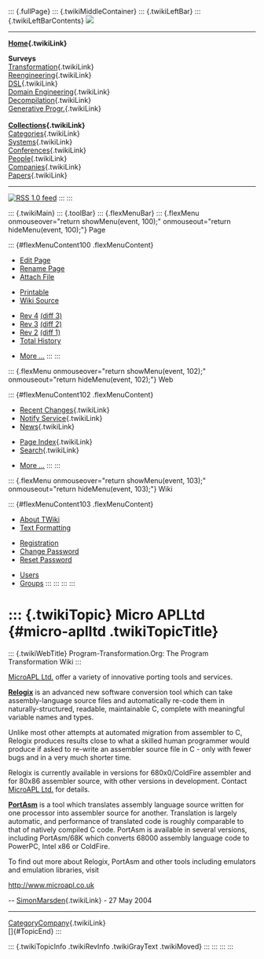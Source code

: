 ::: {.fullPage}
::: {.twikiMiddleContainer}
::: {.twikiLeftBar}
::: {.twikiLeftBarContents}
![](../pub/transformation.gif)

------------------------------------------------------------------------

**[Home](WebHome){.twikiLink}**

**Surveys**\
[Transformation](ProgramTransformation){.twikiLink}\
[Reengineering](ReengineeringWiki){.twikiLink}\
[DSL](DomainSpecificLanguages){.twikiLink}\
[Domain Engineering](DomainEngineering){.twikiLink}\
[Decompilation](DeCompilation){.twikiLink}\
[Generative Progr.](GenerativeProgrammingWiki){.twikiLink}\
\
**[Collections](CategoryCollection){.twikiLink}**\
[Categories](CategoryCategory){.twikiLink}\
[Systems](TransformationSystems){.twikiLink}\
[Conferences](TransformationConferences){.twikiLink}\
[People](TransformationPeople){.twikiLink}\
[Companies](TransformationCompanies){.twikiLink}\
[Papers](CategoryPaper){.twikiLink}

------------------------------------------------------------------------

[![](../pub/rss.gif "RSS 1.0 feed")](WebRss@skin=rss)
:::
:::

::: {.twikiMain}
::: {.toolBar}
::: {.flexMenuBar}
::: {.flexMenu onmouseover="return showMenu(event, 100);" onmouseout="return hideMenu(event, 100);"}
Page

::: {#flexMenuContent100 .flexMenuContent}
-   [Edit
    Page](http://www.program-transformation.org/edit/Transform/MicroAPLLtd?t=1536826393)
-   [Rename
    Page](http://www.program-transformation.org/rename/Transform/MicroAPLLtd)
-   [Attach
    File](http://www.program-transformation.org/attach/Transform/MicroAPLLtd)

<!-- -->

-   [Printable](http://www.program-transformation.org/view/Transform/MicroAPLLtd?skin=print.pattern)
-   [Wiki
    Source](http://www.program-transformation.org/view/Transform/MicroAPLLtd?skin=text&raw=on&contenttype=text/plain)

<!-- -->

-   [Rev
    4](http://www.program-transformation.org/view/Transform/MicroAPLLtd?rev=1.4)
    [(diff 3)](http://www.program-transformation.org/rdiff/Transform/MicroAPLLtd?rev1=1.4&rev2=1.3)
-   [Rev
    3](http://www.program-transformation.org/view/Transform/MicroAPLLtd?rev=1.3)
    [(diff 2)](http://www.program-transformation.org/rdiff/Transform/MicroAPLLtd?rev1=1.3&rev2=1.2)
-   [Rev
    2](http://www.program-transformation.org/view/Transform/MicroAPLLtd?rev=1.2)
    [(diff 1)](http://www.program-transformation.org/rdiff/Transform/MicroAPLLtd?rev1=1.2&rev2=1.1)
-   [Total
    History](http://www.program-transformation.org/rdiff/Transform/MicroAPLLtd)

<!-- -->

-   [More
    \...](http://www.program-transformation.org/oops/Transform/MicroAPLLtd?template=oopsmore&param1=1.4&param2=1.4)
:::
:::

::: {.flexMenu onmouseover="return showMenu(event, 102);" onmouseout="return hideMenu(event, 102);"}
Web

::: {#flexMenuContent102 .flexMenuContent}
-   [Recent Changes](WebChanges){.twikiLink}
-   [Notify Service](WebNotify){.twikiLink}
-   [News](WebNews){.twikiLink}

<!-- -->

-   [Page Index](WebIndex){.twikiLink}
-   [Search](WebSearch){.twikiLink}

<!-- -->

-   [More
    \...](http://www.program-transformation.org/oops/Transform/MicroAPLLtd?template=oopsmore&param1=1.4&param2=1.4)
:::
:::

::: {.flexMenu onmouseover="return showMenu(event, 103);" onmouseout="return hideMenu(event, 103);"}
Wiki

::: {#flexMenuContent103 .flexMenuContent}
-   [About
    TWiki](http://www.program-transformation.org/view/TWiki/WebHome)
-   [Text
    Formatting](http://www.program-transformation.org/view/TWiki/TextFormattingRules)

<!-- -->

-   [Registration](http://www.program-transformation.org/view/TWiki/TWikiRegistration)
-   [Change
    Password](http://www.program-transformation.org/view/TWiki/ChangePassword)
-   [Reset
    Password](http://www.program-transformation.org/view/TWiki/ResetPassword)

<!-- -->

-   [Users](http://www.program-transformation.org/view/Main/TWikiUsers)
-   [Groups](http://www.program-transformation.org/view/Main/TWikiGroups)
:::
:::
:::
:::

::: {.twikiTopic}
Micro APLLtd {#micro-aplltd .twikiTopicTitle}
============

::: {.twikiWebTitle}
Program-Transformation.Org: The Program Transformation Wiki
:::

[MicroAPL Ltd.](http://www.microapl.co.uk) offer a variety of innovative
porting tools and services.

**[Relogix](http://www.microapl.co.uk/asm2c)** is an advanced new
software conversion tool which can take assembly-language source files
and automatically re-code them in naturally-structured, readable,
maintainable C, complete with meaningful variable names and types.

Unlike most other attempts at automated migration from assembler to C,
Relogix produces results close to what a skilled human programmer would
produce if asked to re-write an assembler source file in C - only with
fewer bugs and in a very much shorter time.

Relogix is currently available in versions for 680x0/ColdFire assembler
and for 80x86 assembler source, with other versions in development.
Contact [MicroAPL Ltd.](http://www.microapl.co.uk) for details.

**[PortAsm](http://www.microapl.co.uk/Porting/PortAsm.html)** is a tool
which translates assembly language source written for one processor into
assembler source for another. Translation is largely automatic, and
performance of translated code is roughly comparable to that of natively
compiled C code. PortAsm is available in several versions, including
PortAsm/68K which converts 68000 assembly language code to PowerPC,
Intel x86 or ColdFire.

To find out more about Relogix, PortAsm and other tools including
emulators and emulation libraries, visit

<http://www.microapl.co.uk>

\-- [SimonMarsden](../Main/SimonMarsden){.twikiLink} - 27 May 2004

------------------------------------------------------------------------

[CategoryCompany](CategoryCompany){.twikiLink}\
[]{#TopicEnd}
:::

::: {.twikiTopicInfo .twikiRevInfo .twikiGrayText .twikiMoved}
:::
:::
:::
:::
